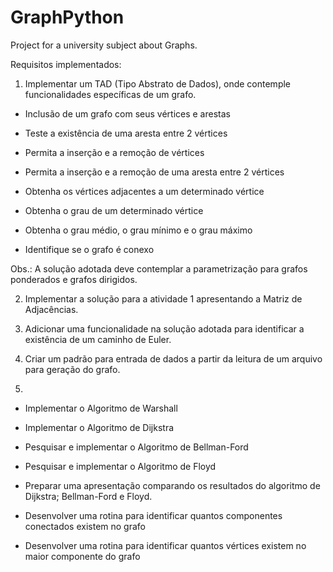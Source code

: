 # GraphPython
Project for a university subject about Graphs.

Requisitos implementados: 

1. Implementar um TAD (Tipo Abstrato de Dados), onde contemple funcionalidades específicas de um grafo.

- Inclusão de um grafo com seus vértices e arestas

- Teste a existência de uma aresta entre 2 vértices

- Permita a inserção e a remoção de vértices

- Permita a inserção e a remoção de uma aresta entre 2 vértices

- Obtenha os vértices adjacentes a um determinado vértice

- Obtenha o grau de um determinado vértice

- Obtenha o grau médio, o grau mínimo e o grau máximo

- Identifique se o grafo é conexo

Obs.: A solução adotada deve contemplar a parametrização para grafos ponderados e grafos dirigidos.

 

2. Implementar a solução para a atividade 1 apresentando a Matriz de Adjacências.

3. Adicionar uma funcionalidade na solução adotada para identificar a existência de um caminho de Euler.

4. Criar um padrão para entrada de dados a partir da leitura de um arquivo para geração do grafo.

5.
- Implementar o Algoritmo de Warshall

- Implementar o Algoritmo de Dijkstra

- Pesquisar e implementar o Algoritmo de Bellman-Ford

- Pesquisar e implementar o Algoritmo de Floyd

- Preparar uma apresentação comparando os resultados do algoritmo de Dijkstra; Bellman-Ford e Floyd.

- Desenvolver uma rotina para identificar quantos componentes conectados existem no grafo

- Desenvolver uma rotina para identificar quantos vértices existem no maior componente do grafo
